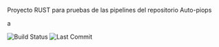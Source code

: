 Proyecto RUST para pruebas de las pipelines del repositorio Auto-piops

a

![Build Status](https://img.shields.io/badge/build-passing-brightgreen)
![Last Commit](https://img.shields.io/github/last-commit/Zoimback/rust)

